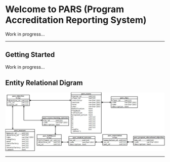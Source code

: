 Welcome to PARS (Program Accreditation Reporting System)
===================

Work in progress...

----------

Getting Started
-------------
 
Work in progress...

Entity Relational Digram
-------------


![Alt text](erd.jpeg?raw=true "ERD")


----------

 
